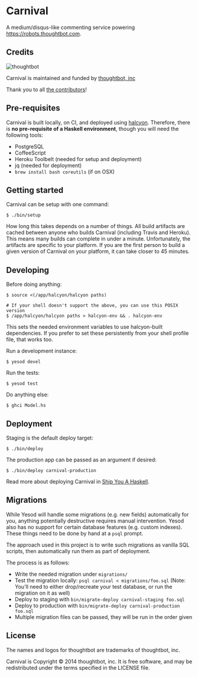 # Carnival

A medium/disqus-like commenting service powering https://robots.thoughtbot.com.

## Credits

![thoughtbot](https://thoughtbot.com/logo.png)

Carnival is maintained and funded by [thoughtbot, inc](https://thoughtbot.com/community)

Thank you to all [the contributors](https://github.com/thoughtbot/carnival/contributors)!

## Pre-requisites

Carnival is built locally, on CI, and deployed using [halcyon][]. Therefore,
there is **no pre-requisite of a Haskell environment**, though you will need the
following tools:

- PostgreSQL
- CoffeeScript
- Heroku Toolbelt (needed for setup and deployment)
- jq (needed for deployment)
- `brew install bash coreutils` (if on OSX)

[halcyon]: https://halcyon.sh/

## Getting started

Carnival can be setup with one command:

```
$ ./bin/setup
```

How long this takes depends on a number of things. All build artifacts are
cached between anyone who builds Carnival (including Travis and Heroku). This
means many builds can complete in under a minute. Unfortunately, the artifacts
are specific to your platform. If you are the first person to build a given
version of Carnival on your platform, it can take closer to 45 minutes.

## Developing

Before doing anything:

```
$ source <(/app/halcyon/halcyon paths)

# If your shell doesn't support the above, you can use this POSIX version
$ /app/halcyon/halcyon paths > halcyon-env && . halcyon-env
```

This sets the needed environment variables to use halcyon-built dependencies. If
you prefer to set these persistently from your shell profile file, that works
too.

Run a development instance:

```
$ yesod devel
```

Run the tests:

```
$ yesod test
```

Do anything else:

```
$ ghci Model.hs
```

## Deployment

Staging is the default deploy target:

```
$ ./bin/deploy
```

The production app can be passed as an argument if desired:

```
$ ./bin/deploy carnival-production
```

Read more about deploying Carnival in [Ship You A Haskell][ship-you].

[ship-you]: https://robots.thoughtbot.com/ship-you-a-haskell

## Migrations

While Yesod will handle some migrations (e.g. new fields) automatically for you,
anything potentially destructive requires manual intervention. Yesod also has no
support for certain database features (e.g. custom indexes). These things need
to be done by hand at a `psql` prompt.

The approach used in this project is to write such migrations as vanilla SQL
scripts, then automatically run them as part of deployment.

The process is as follows:

- Write the needed migration under `migrations/`
- Test the migration locally: `psql carnival < migrations/foo.sql` (Note: You'll
  need to either drop/recreate your test database, or run the migration on it as
  well)
- Deploy to staging with `bin/migrate-deploy carnival-staging foo.sql`
- Deploy to production with `bin/migrate-deploy carnival-production foo.sql`
- Multiple migration files can be passed, they will be run in the order given

## License

The names and logos for thoughtbot are trademarks of thoughtbot, inc.

Carnival is Copyright © 2014 thoughtbot, inc. It is free software, and may be
redistributed under the terms specified in the LICENSE file.
